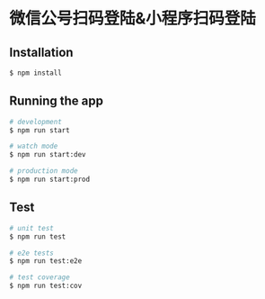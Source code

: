

# 微信公号扫码登陆&小程序扫码登陆


## Installation

```bash
$ npm install
```

## Running the app

```bash
# development
$ npm run start

# watch mode
$ npm run start:dev

# production mode
$ npm run start:prod
```

## Test

```bash
# unit test
$ npm run test

# e2e tests
$ npm run test:e2e

# test coverage
$ npm run test:cov
```
